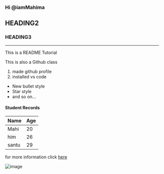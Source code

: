 ### Hi @iamMahima 
## HEADING2
### HEADING3
---
This is a README Tutorial 

This is also a Github class
1.  made github profile
2.  installed vs code
* New bullet style
* Star style
* and so on...

#### Student Records

|Name|Age|
|-|-|
|Mahi|20|
|him|26|
|santu|29|

for more information click [here](https://www.w3schools.com/python/default.asp)

![image](https://www.topteny.com/wp-content/uploads/2016/01/lily_flower_by_ceejayphotos-d3degyl.jpg?x38733)

